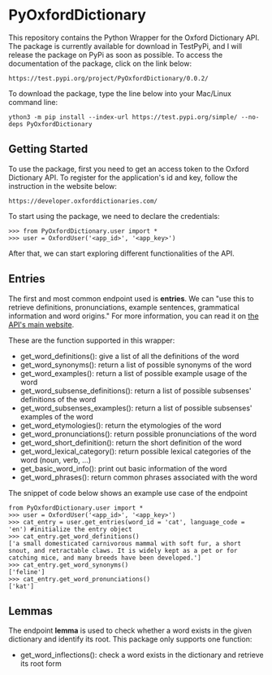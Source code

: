 # PyOxfordDictionary

This repository contains the Python Wrapper for the Oxford Dictionary API. The package is currently available for download in TestPyPi, and I will release the package on PyPi as soon as possible. To access the documentation of the package, click on the link below:

```
https://test.pypi.org/project/PyOxfordDictionary/0.0.2/
```

To download the package, type the line below into your Mac/Linux command line:

```
ython3 -m pip install --index-url https://test.pypi.org/simple/ --no-deps PyOxfordDictionary
```

## Getting Started
To use the package, first you need to get an access token to the Oxford Dictionary API. To register for the application's id and key, follow the instruction in the website below:

```
https://developer.oxforddictionaries.com/
```

To start using the package, we need to declare the credentials:
```
>>> from PyOxfordDictionary.user import *
>>> user = OxfordUser('<app_id>', '<app_key>')
```

After that, we can start exploring different functionalities of the API.

## Entries
The first and most common endpoint used is **entries**. We can "use this to retrieve definitions, pronunciations, example sentences, grammatical information and word origins." For more information, you can read it on [the API's main website](https://developer.oxforddictionaries.com/documentation#!/Entries/get_entries_source_lang_word_id).

These are the function supported in this wrapper:
- get_word_definitions(): give a list of all the definitions of the word
- get_word_synonyms(): return a list of possible synonyms of the word
- get_word_examples(): return a list of possible example usage of the word
- get_word_subsense_definitions(): return a list of possible subsenses' definitions of the word
- get_word_subsenses_examples(): return a list of possible subsenses' examples of the word
- get_word_etymologies(): return the etymologies of the word
- get_word_pronunciations(): return possible pronunciations of the word
- get_word_short_definition(): return the short definition of the word
- get_word_lexical_category(): return possible lexical categories of the word (noun, verb, ...)
- get_basic_word_info(): print out basic information of the word
- get_word_phrases(): return common phrases associated with the word

The snippet of code below shows an example use case of the endpoint

```
from PyOxfordDictionary.user import *
>>> user = OxfordUser('<app_id>', '<app_key>')
>>> cat_entry = user.get_entries(word_id = 'cat', language_code = 'en') #initialize the entry object
>>> cat_entry.get_word_definitions()
['a small domesticated carnivorous mammal with soft fur, a short snout, and retractable claws. It is widely kept as a pet or for catching mice, and many breeds have been developed.']
>>> cat_entry.get_word_synonyms()
['feline']
>>> cat_entry.get_word_pronunciations()
['kat']
```

## Lemmas
The endpoint **lemma** is used to check whether a word exists in the given dictionary and identify its root. This package only supports one function:
- get_word_inflections(): check a word exists in the dictionary and retrieve its root form

```

```






